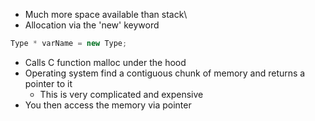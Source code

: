 - Much more space available than stack\
- Allocation via the 'new' keyword
``` c++
Type * varName = new Type;
```
 - Calls C function malloc under the hood
 - Operating system find a  contiguous chunk of memory and returns a pointer to it
	 - This is very complicated and expensive
- You then access the memory via pointer